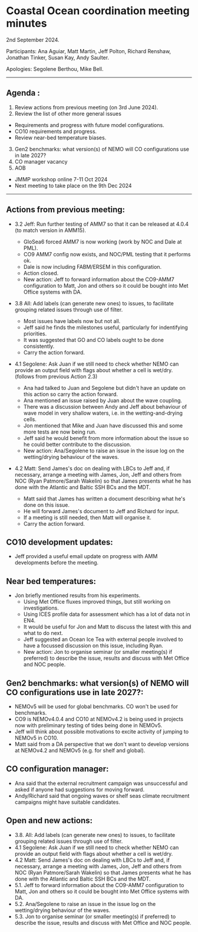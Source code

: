 # Coastal Ocean coordination meeting minutes

2nd September 2024.

Participants: Ana Aguiar, Matt Martin, Jeff Polton, Richard Renshaw, Jonathan Tinker, Susan Kay, Andy Saulter.

Apologies: Segolene Berthou, Mike Bell.

----------

## Agenda :
1.	Review actions from previous meeting (on 3rd June 2024).
2.	Review the list of other more general issues
   - Requirements and progress with future model configurations.
   - CO10 requirements and progress.
   - Review near-bed temperature biases.
3.	Gen2 benchmarks: what version(s) of NEMO will CO configurations use in late 2027?
4.	CO manager vacancy
5.	AOB
   - JMMP workshop online 7-11 Oct 2024
   - Next meeting to take place on the 9th Dec 2024

----------

## Actions from previous meeting:
- 3.2 Jeff: Run further testing of AMM7 so that it can be released at 4.0.4 (to match version in AMM15).
   - GloSea6 forced AMM7 is now working (work by NOC and Dale at PML).
   - CO9 AMM7 config now exists, and NOC/PML testing that it performs ok.
   - Dale is now including FABM/ERSEM in this configuration.
   - Action closed.
   - New action: Jeff to forward information about the CO9-AMM7 configuration to Matt, Jon and others so it could be bought into Met Office systems with DA.

- 3.8 All: Add labels (can generate new ones) to issues, to facilitate grouping related issues through use of filter.
   - Most issues have labels now but not all.
   - Jeff said he finds the milestones useful, particularly for indentifying priorities.
   - It was suggested that GO and CO labels ought to be done consistently.
   - Carry the action forward.

- 4.1 Segolene: Ask Juan if we still need to check whether NEMO can provide an output field with flags about whether a cell is wet/dry. (follows from previous Action 2.3)
   - Ana had talked to Juan and Segolene but didn't have an update on this action so carry the action forward.
   - Ana mentioned an issue raised by Juan about the wave coupling.
   - There was a discussion between Andy and Jeff about behaviour of wave model in very shallow waters, i.e.  in the wetting-and-drying cells.
   - Jon mentioned that Mike and Juan have discussed this and some more tests are now being run.
   - Jeff said he would benefit from more information about the issue so he could better contribute to the discussion.
   - New action: Ana/Segolene to raise an issue in the issue log on the wetting/drying behaviour of the waves.

- 4.2 Matt: Send James's doc on dealing with LBCs to Jeff and, if necessary, arrange a meeting with James, Jon, Jeff and others from NOC (Ryan Patmore/Sarah Wakelin) so that James presents what he has done with the Atlantic and Baltic SSH BCs and the MDT.
   - Matt said that James has written a document describing what he's done on this issue.
   - He will forward James's document to Jeff and Richard for input.
   - If a meeting is still needed, then Matt will organise it.
   - Carry the action forward.

## CO10 development updates:

- Jeff provided a useful email update on progress with AMM developments before the meeting.

## Near bed temperatures:

- Jon briefly mentioned results from his experiments.
   - Using Met Office fluxes improved things, but still working on investigations.
   - Using ICES profile data for assessment which has a lot of data not in EN4.
   - It would be useful for Jon and Matt to discuss the latest with this and what to do next.
   - Jeff suggested an Ocean Ice Tea with external people involved to have a focussed discussion on this issue, including Ryan.
   - New action: Jon to organise seminar (or smaller meeting(s) if preferred) to describe the issue, results and discuss with Met Office and NOC people.

## Gen2 benchmarks: what version(s) of NEMO will CO configurations use in late 2027?:

- NEMOv5 will be used for global benchmarks. CO won't be used for benchmarks.
- CO9 is NEMOv4.0.4 and CO10 at NEMOv4.2 is being used in projects now with preliminary testing of tides being done in NEMOv5.
- Jeff will think about possible motivations to excite activity of jumping to NEMOv5 in CO10.
- Matt said from a DA perspective that we don't want to develop versions at NEMOv4.2 and NEMOv5 (e.g. for shelf and global).

## CO configuration manager:

- Ana said that the external recruitment campaign was unsuccessful and asked if anyone had suggestions for moving forward.
- Andy/Richard said that ongoing waves or shelf seas climate recruitment campaigns might have suitable candidates.

## Open and new actions:

- 3.8. All: Add labels (can generate new ones) to issues, to facilitate grouping related issues through use of filter.
- 4.1 Segolene: Ask Juan if we still need to check whether NEMO can provide an output field with flags about whether a cell is wet/dry.
- 4.2 Matt: Send James's doc on dealing with LBCs to Jeff and, if necessary, arrange a meeting with James, Jon, Jeff and others from NOC (Ryan Patmore/Sarah Wakelin) so that James presents what he has done with the Atlantic and Baltic SSH BCs and the MDT.
- 5.1. Jeff to forward information about the CO9-AMM7 configuration to Matt, Jon and others so it could be bought into Met Office systems with DA.
- 5.2. Ana/Segolene to raise an issue in the issue log on the wetting/drying behaviour of the waves.
- 5.3. Jon to organise seminar (or smaller meeting(s) if preferred) to describe the issue, results and discuss with Met Office and NOC people.
